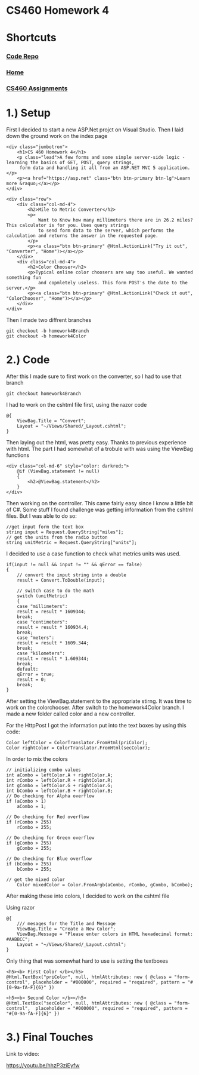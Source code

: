 # CS460 Homework 4

# Shortcuts
### [Code Repo](https://github.com/joshua-martinez95/joshua-martinez95.github.io/tree/master/homework4) 
### [Home](../index.md) 
### [CS460 Assignments](portMain-cs460.md) 



# 1.) Setup
First I decided to start a new ASP.Net projct on Visual Studio.
Then I laid down the ground work on the index page

```
<div class="jumbotron">
    <h1>CS 460 Homework 4</h1>
    <p class="lead">A few forms and some simple server-side logic - learning the basics of GET, POST, query strings,
     form data and handling it all from an ASP.NET MVC 5 application.</p>
    <p><a href="https://asp.net" class="btn btn-primary btn-lg">Learn more &raquo;</a></p>
</div>

<div class="row">
    <div class="col-md-4">
        <h2>Mile to Metric Converter</h2>
        <p>
            Want to Know how many millimeters there are in 26.2 miles? This calculator is for you. Uses query strings
            to send form data to the server, which performs the calculation and returns the answer in the requested page.
        </p>
        <p><a class="btn btn-primary" @Html.ActionLink("Try it out", "Converter", "Home")></a></p>
    </div>
    <div class="col-md-4">
        <h2>Color Chooser</h2>
        <p>Typical online color choosers are way too useful. We wanted something fun 
            and copmletely useless. This form POST's the date to the server.</p>
        <p><a class="btn btn-primary" @Html.ActionLink("Check it out", "ColorChooser", "Home")></a></p>
    </div>
</div>
```

Then I made two diffrent branches

```
git checkout -b homework4Branch
git checkout -b homework4Color
```



# 2.) Code

After this I made sure to first work on the converter, so I had to use that branch

```
git checkout homework4Branch
```

I had to work on the cshtml file first, using the razor code
```
@{
    ViewBag.Title = "Convert";
    Layout = "~/Views/Shared/_Layout.cshtml";
}
```
Then laying out the html, was pretty easy. Thanks to previous experience with html. The part I had somewhat of a trobule with was using the ViewBag functions

```
<div class="col-md-6" style="color: darkred;">
    @if (ViewBag.statement != null)
    {
        <h2>@ViewBag.statement</h2>
    }
</div>
```

Then working on the controller. This came fairly easy since I know a little bit of C#.
Some stuff I found challenge was getting information from the cshtml files. But I was able to do so:
```
//get input form the text box
string input = Request.QueryString["miles"];
// get the units from the radio button
string unitMetric = Request.QueryString["units"];
```

I decided to use a case function to check what metrics units was used.
```
if(input != null && input != "" && qError == false)
{
    // convert the input string into a double
    result = Convert.ToDouble(input);

    // switch case to do the math
    switch (unitMetric)
    {
    case "millimeters":
    result = result * 1609344;
    break;
    case "centimeters":
    result = result * 160934.4;
    break;
    case "meters":
    result = result * 1609.344;
    break;
    case "kilometers":
    result = result * 1.609344;
    break;
    default:
    qError = true;
    result = 0;
    break;
}
```

After setting the ViewBag.statement to the appropriate stirng. It was time to work on the colorchooser.
After switch to the homework4Color branch. I made a new folder called color and a new controller.

For the HttpPost I got the information put into the text boxes by using this code: 

```
Color leftColor = ColorTranslator.FromHtml(priColor);
Color rightColor = ColorTranslator.FromHtml(secColor);
```

In order to mix the colors
```
// initializing combo values
int aCombo = leftColor.A + rightColor.A;
int rCombo = leftColor.R + rightColor.R;
int gCombo = leftColor.G + rightColor.G;
int bCombo = leftColor.B + rightColor.B;
// Do checking for Alpha overflow
if (aCombo > 1)
    aCombo = 1;

// Do checking for Red overflow
if (rCombo > 255)
    rCombo = 255;

// Do checking for Green overflow
if (gCombo > 255)
    gCombo = 255;

// Do checking for Blue overflow
if (bCombo > 255)
    bCombo = 255;
                
// get the mixed color
    Color mixedColor = Color.FromArgb(aCombo, rCombo, gCombo, bCombo);
```
After making these into colors, I decided to work on the cshtml file

Using razor
```
@{
    /// mesages for the Title and Message
    ViewBag.Title = "Create a New Color";
    ViewBag.Message = "Please enter colors in HTML hexadecimal format: #AABBCC";
    Layout = "~/Views/Shared/_Layout.cshtml";
}
```
Only thing that was somewhat hard to use is setting the textboxes

```
<h5><b> First Color </b></h5>
@Html.TextBox("priColor", null, htmlAttributes: new { @class = "form-control", placeholder = "#000000", required = "required", pattern = "#[0-9a-fA-F]{6}" })

<h5><b> Second Color </b></h5>
@Html.TextBox("secColor", null, htmlAttributes: new { @class = "form-control",  placeholder = "#000000", required = "required", pattern = "#[0-9a-fA-F]{6}" })
```

# 3.) Final Touches
Link to video:

https://youtu.be/hhzP3ziEyfw